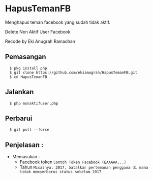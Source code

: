 # HapusTemanFB
Menghapus teman facebook yang sudah tidak aktif.

Delete Non Aktif User Facebook

Recode by Eki Anugrah Ramadhan

## Pemasangan
      $ pkg install php
      $ git clone https://github.com/ekianugrah/HapusTemanFB.git
      $ cd HapusTemanFB

## Jalankan
      $ php nonaktifuser.php

## Perbarui
      $ git pull --force

## Penjelasan :
- Memasukan :
    - Facebook token `Contoh Token Facebook (EAAAAA...)`
    - Tahun `Misalnya: 2017, batalkan pertemanan pengguna di mana tidak memperbarui status sebelum 2017`
